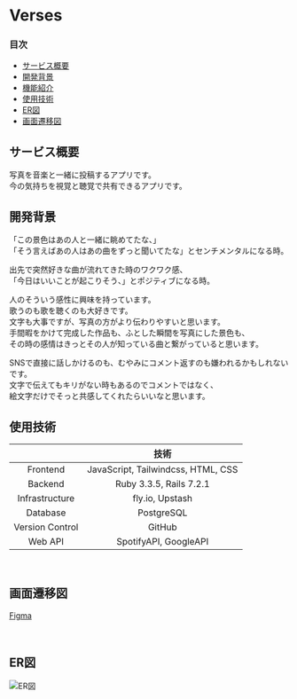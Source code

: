# Verses  
  
### 目次
 - [サービス概要](##サービス概要)
 - [開発背景](##開発背景)
 - [機能紹介](##機能紹介)
 - [使用技術](##使用技術)
 - [ER図](##ER図)
 - [画面遷移図](##画面遷移図)


 ## サービス概要  
写真を音楽と一緒に投稿するアプリです。  
今の気持ちを視覚と聴覚で共有できるアプリです。  
  
 ## 開発背景
  
「この景色はあの人と一緒に眺めてたな、」  
「そう言えばあの人はあの曲をずっと聞いてたな」とセンチメンタルになる時。  
  
出先で突然好きな曲が流れてきた時のワクワク感、  
「今日はいいことが起こりそう、」とポジティブになる時。  
  
人のそういう感性に興味を持っています。  
歌うのも歌を聴くのも大好きです。  
文字も大事ですが、写真の方がより伝わりやすいと思います。  
手間暇をかけて完成した作品も、ふとした瞬間を写真にした景色も、  
その時の感情はきっとその人が知っている曲と繋がっていると思います。
  
SNSで直接に話しかけるのも、むやみにコメント返すのも嫌われるかもしれないです。  
文字で伝えてもキリがない時もあるのでコメントではなく、  
絵文字だけでそっと共感してくれたらいいなと思います。  
  
  
 ## 使用技術	

|  | 技術 |
|:-----------:|:------------:|
|Frontend|JavaScript, Tailwindcss, HTML, CSS|
|Backend|Ruby 3.3.5, Rails 7.2.1|
|Infrastructure|fly.io, Upstash|
|Database|PostgreSQL|
|Version Control|GitHub|
|Web API|SpotifyAPI, GoogleAPI|  

<br>

 ## 画面遷移図  
[Figma](https://www.figma.com/design/TzTv7FDIYN7R1reTDoCX4H/%E7%94%BB%E9%9D%A2%E9%81%B7%E7%A7%BB%E5%9B%B3?node-id=0-1&node-type=canvas&t=EQ6WUfPjyejrGv1y-0)
  
<br>

 ## ER図
<img src="https://i.gyazo.com/fc8a6cb0de9673c9a4523370260c9a7e.png" alt="ER図">  


